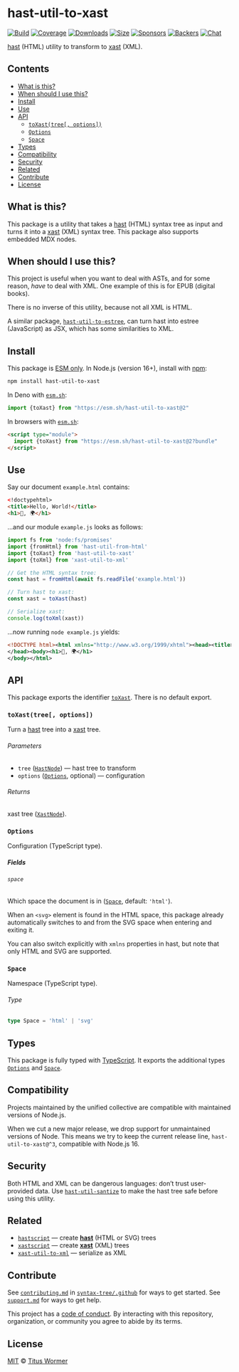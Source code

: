 # hast-util-to-xast

[![Build][build-badge]][build]
[![Coverage][coverage-badge]][coverage]
[![Downloads][downloads-badge]][downloads]
[![Size][size-badge]][size]
[![Sponsors][sponsors-badge]][collective]
[![Backers][backers-badge]][collective]
[![Chat][chat-badge]][chat]

[hast][] (HTML) utility to transform to [xast][] (XML).

## Contents

*   [What is this?](#what-is-this)
*   [When should I use this?](#when-should-i-use-this)
*   [Install](#install)
*   [Use](#use)
*   [API](#api)
    *   [`toXast(tree[, options])`](#toxasttree-options)
    *   [`Options`](#options)
    *   [`Space`](#space-1)
*   [Types](#types)
*   [Compatibility](#compatibility)
*   [Security](#security)
*   [Related](#related)
*   [Contribute](#contribute)
*   [License](#license)

## What is this?

This package is a utility that takes a [hast][] (HTML) syntax tree as input and
turns it into a [xast][] (XML) syntax tree.
This package also supports embedded MDX nodes.

## When should I use this?

This project is useful when you want to deal with ASTs, and for some reason,
*have* to deal with XML.
One example of this is for EPUB (digital books).

There is no inverse of this utility, because not all XML is HTML.

A similar package, [`hast-util-to-estree`][hast-util-to-estree], can turn
hast into estree (JavaScript) as JSX, which has some similarities to XML.

## Install

This package is [ESM only][esm].
In Node.js (version 16+), install with [npm][]:

```sh
npm install hast-util-to-xast
```

In Deno with [`esm.sh`][esmsh]:

```js
import {toXast} from "https://esm.sh/hast-util-to-xast@2"
```

In browsers with [`esm.sh`][esmsh]:

```html
<script type="module">
  import {toXast} from "https://esm.sh/hast-util-to-xast@2?bundle"
</script>
```

## Use

Say our document `example.html` contains:

```html
<!doctypehtml>
<title>Hello, World!</title>
<h1>👋, 🌍</h1>
```

…and our module `example.js` looks as follows:

```js
import fs from 'node:fs/promises'
import {fromHtml} from 'hast-util-from-html'
import {toXast} from 'hast-util-to-xast'
import {toXml} from 'xast-util-to-xml'

// Get the HTML syntax tree:
const hast = fromHtml(await fs.readFile('example.html'))

// Turn hast to xast:
const xast = toXast(hast)

// Serialize xast:
console.log(toXml(xast))
```

…now running `node example.js` yields:

```xml
<!DOCTYPE html><html xmlns="http://www.w3.org/1999/xhtml"><head><title>Hello, World!</title>
</head><body><h1>👋, 🌍</h1>
</body></html>
```

## API

This package exports the identifier [`toXast`][api-to-xast].
There is no default export.

### `toXast(tree[, options])`

Turn a [hast][] tree into a [xast][] tree.

###### Parameters

*   `tree` ([`HastNode`][hast-node])
    — hast tree to transform
*   `options` ([`Options`][api-options], optional)
    — configuration

###### Returns

xast tree ([`XastNode`][xast-node]).

### `Options`

Configuration (TypeScript type).

##### Fields

###### `space`

Which space the document is in ([`Space`][api-space], default: `'html'`).

When an `<svg>` element is found in the HTML space, this package already
automatically switches to and from the SVG space when entering and exiting it.

You can also switch explicitly with `xmlns` properties in hast, but note that
only HTML and SVG are supported.

### `Space`

Namespace (TypeScript type).

###### Type

```ts
type Space = 'html' | 'svg'
```

## Types

This package is fully typed with [TypeScript][].
It exports the additional types [`Options`][api-options] and
[`Space`][api-space].

## Compatibility

Projects maintained by the unified collective are compatible with maintained
versions of Node.js.

When we cut a new major release, we drop support for unmaintained versions of
Node.
This means we try to keep the current release line, `hast-util-to-xast@^3`,
compatible with Node.js 16.

## Security

Both HTML and XML can be dangerous languages: don’t trust user-provided data.
Use [`hast-util-santize`][hast-util-sanitize] to make the hast tree safe before
using this utility.

## Related

*   [`hastscript`](https://github.com/syntax-tree/hastscript)
    — create **[hast][]** (HTML or SVG) trees
*   [`xastscript`](https://github.com/syntax-tree/xastscript)
    — create **[xast][]** (XML) trees
*   [`xast-util-to-xml`](https://github.com/syntax-tree/xast-util-to-xml)
    — serialize as XML

## Contribute

See [`contributing.md`][contributing] in [`syntax-tree/.github`][health] for
ways to get started.
See [`support.md`][support] for ways to get help.

This project has a [code of conduct][coc].
By interacting with this repository, organization, or community you agree to
abide by its terms.

## License

[MIT][license] © [Titus Wormer][author]

<!-- Definitions -->

[build-badge]: https://github.com/syntax-tree/hast-util-to-xast/workflows/main/badge.svg

[build]: https://github.com/syntax-tree/hast-util-to-xast/actions

[coverage-badge]: https://img.shields.io/codecov/c/github/syntax-tree/hast-util-to-xast.svg

[coverage]: https://codecov.io/github/syntax-tree/hast-util-to-xast

[downloads-badge]: https://img.shields.io/npm/dm/hast-util-to-xast.svg

[downloads]: https://www.npmjs.com/package/hast-util-to-xast

[size-badge]: https://img.shields.io/badge/dynamic/json?label=minzipped%20size&query=$.size.compressedSize&url=https://deno.bundlejs.com/?q=hast-util-to-xast

[size]: https://bundlejs.com/?q=hast-util-to-xast

[sponsors-badge]: https://opencollective.com/unified/sponsors/badge.svg

[backers-badge]: https://opencollective.com/unified/backers/badge.svg

[collective]: https://opencollective.com/unified

[chat-badge]: https://img.shields.io/badge/chat-discussions-success.svg

[chat]: https://github.com/syntax-tree/unist/discussions

[npm]: https://docs.npmjs.com/cli/install

[esm]: https://gist.github.com/sindresorhus/a39789f98801d908bbc7ff3ecc99d99c

[esmsh]: https://esm.sh

[typescript]: https://www.typescriptlang.org

[license]: license

[author]: https://wooorm.com

[health]: https://github.com/syntax-tree/.github

[contributing]: https://github.com/syntax-tree/.github/blob/main/contributing.md

[support]: https://github.com/syntax-tree/.github/blob/main/support.md

[coc]: https://github.com/syntax-tree/.github/blob/main/code-of-conduct.md

[hast]: https://github.com/syntax-tree/hast

[hast-node]: https://github.com/syntax-tree/hast#nodes

[hast-util-sanitize]: https://github.com/syntax-tree/hast-util-sanitize

[hast-util-to-estree]: https://github.com/syntax-tree/hast-util-to-estree

[xast]: https://github.com/syntax-tree/xast

[xast-node]: https://github.com/syntax-tree/xast#nodes

[api-to-xast]: #toxasttree-options

[api-options]: #options

[api-space]: #space-1
